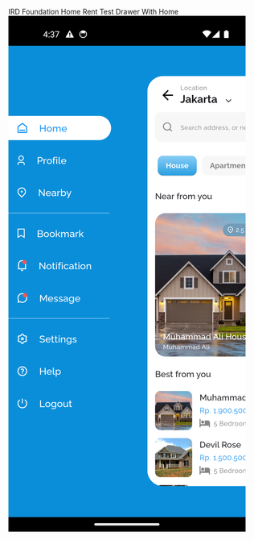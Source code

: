 IRD Foundation Home Rent Test
Drawer With Home
![Example Image](https://github.com/mehediFlutter/Home-Rent-IRD-Foundation-/blob/2a9417dfc221754c39688bdb1676b1976e55f565/Drawer_with_home.png)
